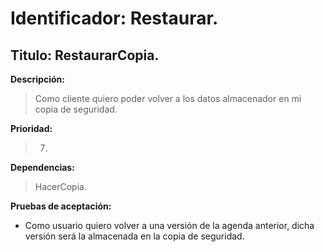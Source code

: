 Identificador: Restaurar.
=========================
Titulo: RestaurarCopia.
-----------------------

**Descripción:**
>Como cliente quiero poder volver a los datos almacenador en mi copia de seguridad.

**Prioridad:**
>7.

**Dependencias:**
>HacerCopia.

**Pruebas de aceptación:**
+ Como usuario quiero volver a una versión de la agenda anterior, dicha versión será la almacenada en la copia de seguridad.

